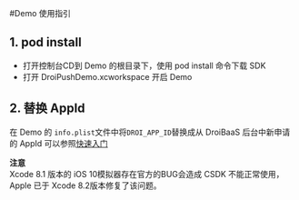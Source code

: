 #Demo 使用指引
## 1. pod install

- 打开控制台CD到 Demo 的根目录下，使用 pod install 命令下载 SDK
- 打开 DroiPushDemo.xcworkspace 开启 Demo

## 2. 替换 AppId

在  Demo 的 `info.plist`文件中将`DROI_APP_ID`替换成从 DroiBaaS 后台中新申请的 AppId 可以参照[快速入门](http://www.droibaas.com/Index/docFile/mark_id/24137.html)

**注意**  
Xcode 8.1 版本的 iOS 10模拟器存在官方的BUG会造成 CSDK 不能正常使用，Apple 已于 Xcode 8.2版本修复了该问题。
